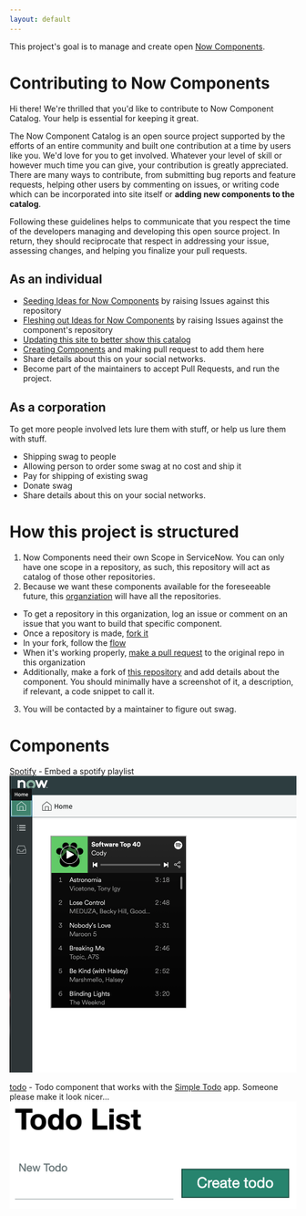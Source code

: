 ```yaml
---
layout: default
---
```


This project's goal is to manage and create open [Now Components](https://docs.servicenow.com/bundle/orlando-servicenow-platform/page/build/components/task/develop-component.html).  

# Contributing to Now Components

Hi there! We're thrilled that you'd like to contribute to Now Component Catalog. Your help is essential for keeping it great.

The Now Component Catalog is an open source project supported by the efforts of an entire community and built one contribution at a time by users like you. We'd love for you to get involved. Whatever your level of skill or however much time you can give, your contribution is greatly appreciated. There are many ways to contribute, from submitting bug reports and feature requests, helping other users by commenting on issues, or writing code which can be incorporated into site itself or **adding new components to the catalog**.

Following these guidelines helps to communicate that you respect the time of the developers managing and developing this open source project. In return, they should reciprocate that respect in addressing your issue, assessing changes, and helping you finalize your pull requests.

## As an individual

- [Seeding Ideas for Now Components](https://github.com/NowComponents/nowcomponents.github.io/issues) by raising Issues against this repository
- [Fleshing out Ideas for Now Components](https://github.com/NowComponents) by raising Issues against the component's repository
- [Updating this site to better show this catalog](https://github.com/NowComponents/nowcomponents.github.io/pulls)
- [Creating Components](https://developer.servicenow.com/dev.do#!/reference/now-experience/paris/cli/getting-started) and making pull request to add them here
- Share details about this on your social networks.
- Become part of the maintainers to accept Pull Requests, and run the project.


## As a corporation

To get more people involved lets lure them with stuff, or help us lure them with stuff.

- Shipping swag to people
- Allowing person to order some swag at no cost and ship it
- Pay for shipping of existing swag
- Donate swag
- Share details about this on your social networks.


# How this project is structured

1.  Now Components need their own Scope in ServiceNow.  You can only have one scope in a repository, as such, this repository will act as catalog of those other repositories.
2.  Because we want these components available for the foreseeable future, this [organziation](https://github.com/nowcomponents) will have all the repositories.  
  - To get a repository in this organization, log an issue or comment on an issue that you want to build that specific component.
  - Once a repository is made, [fork it](https://guides.github.com/activities/forking/)
  - In your fork, follow the [flow](https://guides.github.com/introduction/flow/)
  - When it's working properly, [make a pull request](https://guides.github.com/activities/forking/#making-a-pull-request) to the original repo in this organization
  - Additionally, make a fork of [this repository](https://github.com/NowComponents/nowcomponents.github.io) and add details about the component.  You should minimally have a screenshot of it, a description, if relevant, a code snippet to call it.
3.  You will be contacted by a maintainer to figure out swag.

# Components
[Spotify](https://github.com/NowComponents/spotify) - Embed a spotify playlist
![Spotify](/Spotify.png)

[todo](https://github.com/NowComponents/todo) - Todo component that works with the [Simple Todo]() app. Someone please make it look nicer...
![todo](/todo.png)
